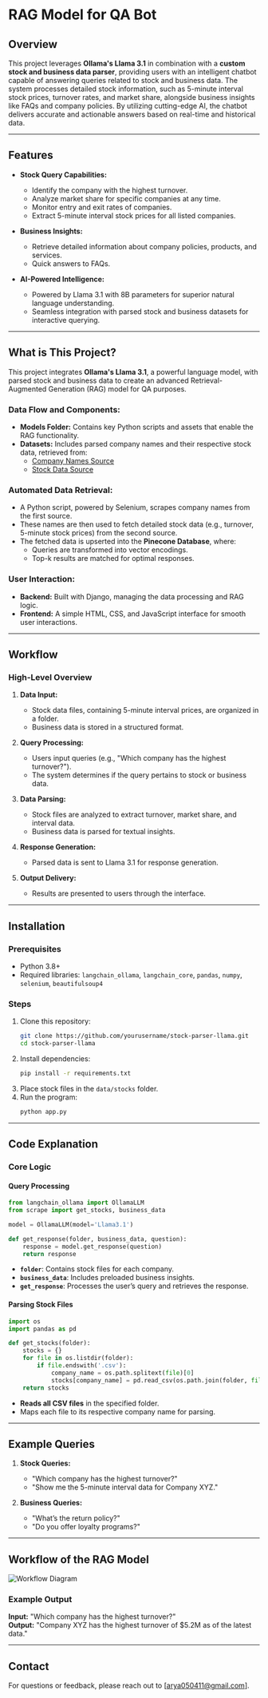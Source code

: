 # RAG Model for QA Bot

## Overview
This project leverages **Ollama's Llama 3.1** in combination with a **custom stock and business data parser**, providing users with an intelligent chatbot capable of answering queries related to stock and business data. The system processes detailed stock information, such as 5-minute interval stock prices, turnover rates, and market share, alongside business insights like FAQs and company policies. By utilizing cutting-edge AI, the chatbot delivers accurate and actionable answers based on real-time and historical data.

---

## Features

- **Stock Query Capabilities:**
  - Identify the company with the highest turnover.
  - Analyze market share for specific companies at any time.
  - Monitor entry and exit rates of companies.
  - Extract 5-minute interval stock prices for all listed companies.

- **Business Insights:**
  - Retrieve detailed information about company policies, products, and services.
  - Quick answers to FAQs.

- **AI-Powered Intelligence:**
  - Powered by Llama 3.1 with 8B parameters for superior natural language understanding.
  - Seamless integration with parsed stock and business datasets for interactive querying.

---

## What is This Project?
This project integrates **Ollama's Llama 3.1**, a powerful language model, with parsed stock and business data to create an advanced Retrieval-Augmented Generation (RAG) model for QA purposes. 

### Data Flow and Components:
- **Models Folder:** Contains key Python scripts and assets that enable the RAG functionality.
- **Datasets:** Includes parsed company names and their respective stock data, retrieved from:
  - [Company Names Source](https://www.screener.in/screens/357649/all-listed-companies/)
  - [Stock Data Source](https://www.alphavantage.co/query?function=TIME_SERIES_INTRADAY&symbol={Company_name}&interval=5min&apikey=demo&datatype=csv)

### Automated Data Retrieval:
- A Python script, powered by Selenium, scrapes company names from the first source.
- These names are then used to fetch detailed stock data (e.g., turnover, 5-minute stock prices) from the second source.
- The fetched data is upserted into the **Pinecone Database**, where:
  - Queries are transformed into vector encodings.
  - Top-k results are matched for optimal responses.

### User Interaction:
- **Backend:** Built with Django, managing the data processing and RAG logic.
- **Frontend:** A simple HTML, CSS, and JavaScript interface for smooth user interactions.

---

## Workflow

### High-Level Overview

1. **Data Input:**
    - Stock data files, containing 5-minute interval prices, are organized in a folder.
    - Business data is stored in a structured format.

2. **Query Processing:**
    - Users input queries (e.g., "Which company has the highest turnover?").
    - The system determines if the query pertains to stock or business data.

3. **Data Parsing:**
    - Stock files are analyzed to extract turnover, market share, and interval data.
    - Business data is parsed for textual insights.

4. **Response Generation:**
    - Parsed data is sent to Llama 3.1 for response generation.

5. **Output Delivery:**
    - Results are presented to users through the interface.

---

## Installation

### Prerequisites
- Python 3.8+
- Required libraries: `langchain_ollama`, `langchain_core`, `pandas`, `numpy`, `selenium`, `beautifulsoup4`

### Steps
1. Clone this repository:
    ```bash
    git clone https://github.com/yourusername/stock-parser-llama.git
    cd stock-parser-llama
    ```
2. Install dependencies:
    ```bash
    pip install -r requirements.txt
    ```
3. Place stock files in the `data/stocks` folder.
4. Run the program:
    ```bash
    python app.py
    ```

---

## Code Explanation

### Core Logic

#### Query Processing
```python
from langchain_ollama import OllamaLLM
from scrape import get_stocks, business_data

model = OllamaLLM(model='Llama3.1')

def get_response(folder, business_data, question):
    response = model.get_response(question)
    return response
```
- **`folder`**: Contains stock files for each company.
- **`business_data`**: Includes preloaded business insights.
- **`get_response`**: Processes the user’s query and retrieves the response.

#### Parsing Stock Files
```python
import os
import pandas as pd

def get_stocks(folder):
    stocks = {}
    for file in os.listdir(folder):
        if file.endswith('.csv'):
            company_name = os.path.splitext(file)[0]
            stocks[company_name] = pd.read_csv(os.path.join(folder, file))
    return stocks
```
- **Reads all CSV files** in the specified folder.
- Maps each file to its respective company name for parsing.

---

## Example Queries

1. **Stock Queries:**
    - "Which company has the highest turnover?"
    - "Show me the 5-minute interval data for Company XYZ."

2. **Business Queries:**
    - "What’s the return policy?"
    - "Do you offer loyalty programs?"

---

## Workflow of the RAG Model

![Workflow Diagram](https://github.com/user-attachments/assets/4f34ff14-436d-43f9-bcc3-2c54039e27f6)

### Example Output
**Input:** "Which company has the highest turnover?"  
**Output:** "Company XYZ has the highest turnover of $5.2M as of the latest data."

---

## Contact
For questions or feedback, please reach out to [arya050411@gmail.com].

